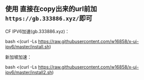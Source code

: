 

## 使用 直接在copy出来的url前加`https://gb.333886.xyz/`即可
CF IPV6加速(gb.333886.xyz)：

 bash <(curl -Ls https://raw.githubusercontent.com/w16858/x-ui-ipv6/master/install.sh)


新加坡加速：

bash <(curl -Ls https://raw.githubusercontent.com/w16858/x-ui-ipv6/master/install2.sh)
